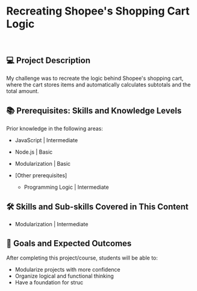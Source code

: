 
<h1>Recreating Shopee's Shopping Cart Logic</h1>

<br/>

## 💻 Project Description

My challenge was to recreate the logic behind Shopee's shopping cart, where the cart stores items and automatically calculates subtotals and the total amount.

## 📚 Prerequisites: Skills and Knowledge Levels

Prior knowledge in the following areas:

  - JavaScript | Intermediate
  - Node.js | Basic
  - Modularization | Basic

- [Other prerequisites]

  - Programming Logic | Intermediate

## 🛠️ Skills and Sub-skills Covered in This Content

- Modularization | Intermediate

## 🎯 Goals and Expected Outcomes

After completing this project/course, students will be able to:

- Modularize projects with more confidence
- Organize logical and functional thinking
- Have a foundation for struc
